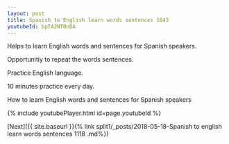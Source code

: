 ```yaml
---
layout: post
title: Spanish to English learn words sentences 1643 
youtubeId: bpTA2NT0nDA
---
```

 
 
Helps to learn English words and sentences for Spanish speakers.

Opportunitiy to repeat the words sentences. 

Practice English language. 
 
10 minutes practice every day. 
 
How to learn English words and sentences for Spanish speakers 
 
{% include youtubePlayer.html id=page.youtubeId %}
 
 
[Next]({{ site.baseurl }}{% link  split1/_posts/2018-05-18-Spanish to english learn words sentences 1118 .md%})
 
